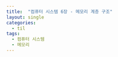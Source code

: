 ```yaml
---
title:  "컴퓨터 시스템 6장 - 메모리 계층 구조"
layout: single
categories:
  - til
tags:
  - 컴퓨터 시스템
  - 메모리
---
```




